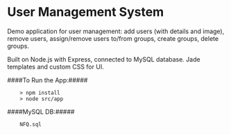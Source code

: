 # User Management System

Demo application for user management: add users (with details and image), remove users, assign/remove users to/from groups, create groups, delete groups.

Built on Node.js with Express, connected to MySQL database. Jade templates and custom CSS for UI.

####To Run the App:#####

```
	> npm install
	> node src/app
```
####MySQL DB:#####

```
	NFQ.sql
```
